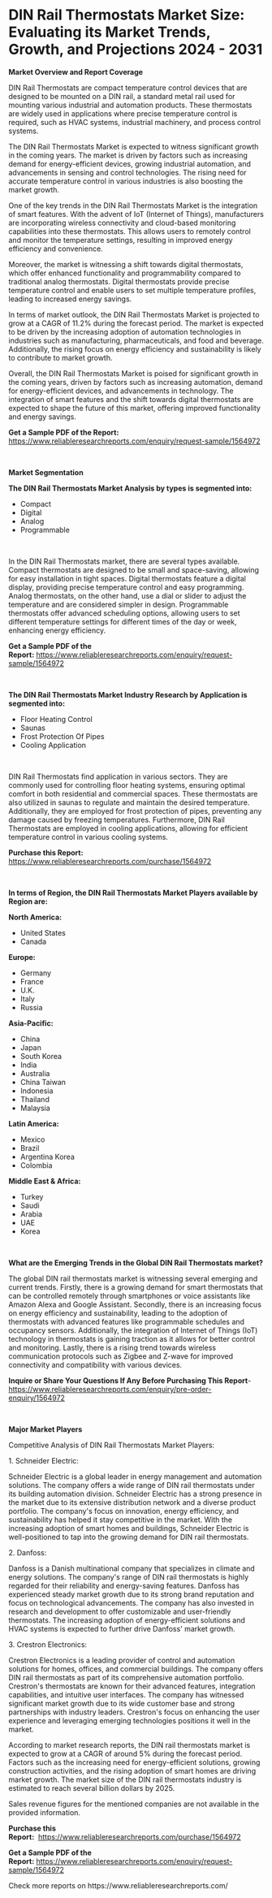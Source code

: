 <p><h1>DIN Rail Thermostats Market Size: Evaluating its Market Trends, Growth, and Projections 2024 - 2031</h1></p><p><strong>Market Overview and Report Coverage</strong></p>
<p><p>DIN Rail Thermostats are compact temperature control devices that are designed to be mounted on a DIN rail, a standard metal rail used for mounting various industrial and automation products. These thermostats are widely used in applications where precise temperature control is required, such as HVAC systems, industrial machinery, and process control systems.</p><p>The DIN Rail Thermostats Market is expected to witness significant growth in the coming years. The market is driven by factors such as increasing demand for energy-efficient devices, growing industrial automation, and advancements in sensing and control technologies. The rising need for accurate temperature control in various industries is also boosting the market growth.</p><p>One of the key trends in the DIN Rail Thermostats Market is the integration of smart features. With the advent of IoT (Internet of Things), manufacturers are incorporating wireless connectivity and cloud-based monitoring capabilities into these thermostats. This allows users to remotely control and monitor the temperature settings, resulting in improved energy efficiency and convenience.</p><p>Moreover, the market is witnessing a shift towards digital thermostats, which offer enhanced functionality and programmability compared to traditional analog thermostats. Digital thermostats provide precise temperature control and enable users to set multiple temperature profiles, leading to increased energy savings.</p><p>In terms of market outlook, the DIN Rail Thermostats Market is projected to grow at a CAGR of 11.2% during the forecast period. The market is expected to be driven by the increasing adoption of automation technologies in industries such as manufacturing, pharmaceuticals, and food and beverage. Additionally, the rising focus on energy efficiency and sustainability is likely to contribute to market growth.</p><p>Overall, the DIN Rail Thermostats Market is poised for significant growth in the coming years, driven by factors such as increasing automation, demand for energy-efficient devices, and advancements in technology. The integration of smart features and the shift towards digital thermostats are expected to shape the future of this market, offering improved functionality and energy savings.</p></p>
<p><strong>Get a Sample PDF of the Report:</strong> <a href="https://www.reliableresearchreports.com/enquiry/request-sample/1564972">https://www.reliableresearchreports.com/enquiry/request-sample/1564972</a></p>
<p>&nbsp;</p>
<p><strong>Market Segmentation</strong></p>
<p><strong>The DIN Rail Thermostats Market Analysis by types is segmented into:</strong></p>
<p><ul><li>Compact</li><li>Digital</li><li>Analog</li><li>Programmable</li></ul></p>
<p>&nbsp;</p>
<p><p>In the DIN Rail Thermostats market, there are several types available. Compact thermostats are designed to be small and space-saving, allowing for easy installation in tight spaces. Digital thermostats feature a digital display, providing precise temperature control and easy programming. Analog thermostats, on the other hand, use a dial or slider to adjust the temperature and are considered simpler in design. Programmable thermostats offer advanced scheduling options, allowing users to set different temperature settings for different times of the day or week, enhancing energy efficiency.</p></p>
<p><strong>Get a Sample PDF of the Report:</strong>&nbsp;<a href="https://www.reliableresearchreports.com/enquiry/request-sample/1564972">https://www.reliableresearchreports.com/enquiry/request-sample/1564972</a></p>
<p>&nbsp;</p>
<p><strong>The DIN Rail Thermostats Market Industry Research by Application is segmented into:</strong></p>
<p><ul><li>Floor Heating Control</li><li>Saunas</li><li>Frost Protection Of Pipes</li><li>Cooling Application</li></ul></p>
<p>&nbsp;</p>
<p><p>DIN Rail Thermostats find application in various sectors. They are commonly used for controlling floor heating systems, ensuring optimal comfort in both residential and commercial spaces. These thermostats are also utilized in saunas to regulate and maintain the desired temperature. Additionally, they are employed for frost protection of pipes, preventing any damage caused by freezing temperatures. Furthermore, DIN Rail Thermostats are employed in cooling applications, allowing for efficient temperature control in various cooling systems.</p></p>
<p><strong>Purchase this Report:</strong>&nbsp; <a href="https://www.reliableresearchreports.com/purchase/1564972">https://www.reliableresearchreports.com/purchase/1564972</a></p>
<p>&nbsp;</p>
<p><strong>In terms of Region, the DIN Rail Thermostats Market Players available by Region are:</strong></p>
<p>
    <p> <strong> North America: </strong>
        <ul>
            <li>United States</li>
            <li>Canada</li>
        </ul>
        </p> 
    <p> <strong> Europe: </strong>
        <ul>
            <li>Germany</li>
            <li>France</li>
            <li>U.K.</li>
            <li>Italy</li>
            <li>Russia</li>
        </ul>
        </p> 
    <p> <strong> Asia-Pacific: </strong>
        <ul>
            <li>China</li>
            <li>Japan</li>
            <li>South Korea</li>
            <li>India</li>
            <li>Australia</li>
            <li>China Taiwan</li>
            <li>Indonesia</li>
            <li>Thailand</li>
            <li>Malaysia</li>
        </ul>
        </p> 
    <p> <strong> Latin America: </strong>
        <ul>
            <li>Mexico</li>
            <li>Brazil</li>
            <li>Argentina Korea</li>
            <li>Colombia</li>
        </ul>
        </p> 
    <p> <strong> Middle East & Africa: </strong>
        <ul>
            <li>Turkey</li>
            <li>Saudi</li>
            <li>Arabia</li>
            <li>UAE</li>
            <li>Korea</li>
        </ul>
    </p>
    </p>
<p>&nbsp;</p>
<p><strong>What are the Emerging Trends in the Global DIN Rail Thermostats market?</strong></p>
<p><p>The global DIN rail thermostats market is witnessing several emerging and current trends. Firstly, there is a growing demand for smart thermostats that can be controlled remotely through smartphones or voice assistants like Amazon Alexa and Google Assistant. Secondly, there is an increasing focus on energy efficiency and sustainability, leading to the adoption of thermostats with advanced features like programmable schedules and occupancy sensors. Additionally, the integration of Internet of Things (IoT) technology in thermostats is gaining traction as it allows for better control and monitoring. Lastly, there is a rising trend towards wireless communication protocols such as Zigbee and Z-wave for improved connectivity and compatibility with various devices.</p></p>
<p><strong>Inquire or Share Your Questions If Any Before Purchasing This Report</strong>- <a href="https://www.reliableresearchreports.com/enquiry/pre-order-enquiry/1564972">https://www.reliableresearchreports.com/enquiry/pre-order-enquiry/1564972</a></p>
<p>&nbsp;</p>
<p><strong>Major Market Players</strong></p>
<p><p>Competitive Analysis of DIN Rail Thermostats Market Players:</p><p>1. Schneider Electric:</p><p>Schneider Electric is a global leader in energy management and automation solutions. The company offers a wide range of DIN rail thermostats under its building automation division. Schneider Electric has a strong presence in the market due to its extensive distribution network and a diverse product portfolio. The company's focus on innovation, energy efficiency, and sustainability has helped it stay competitive in the market. With the increasing adoption of smart homes and buildings, Schneider Electric is well-positioned to tap into the growing demand for DIN rail thermostats.</p><p>2. Danfoss:</p><p>Danfoss is a Danish multinational company that specializes in climate and energy solutions. The company's range of DIN rail thermostats is highly regarded for their reliability and energy-saving features. Danfoss has experienced steady market growth due to its strong brand reputation and focus on technological advancements. The company has also invested in research and development to offer customizable and user-friendly thermostats. The increasing adoption of energy-efficient solutions and HVAC systems is expected to further drive Danfoss' market growth.</p><p>3. Crestron Electronics:</p><p>Crestron Electronics is a leading provider of control and automation solutions for homes, offices, and commercial buildings. The company offers DIN rail thermostats as part of its comprehensive automation portfolio. Crestron's thermostats are known for their advanced features, integration capabilities, and intuitive user interfaces. The company has witnessed significant market growth due to its wide customer base and strong partnerships with industry leaders. Crestron's focus on enhancing the user experience and leveraging emerging technologies positions it well in the market.</p><p>According to market research reports, the DIN rail thermostats market is expected to grow at a CAGR of around 5% during the forecast period. Factors such as the increasing need for energy-efficient solutions, growing construction activities, and the rising adoption of smart homes are driving market growth. The market size of the DIN rail thermostats industry is estimated to reach several billion dollars by 2025.</p><p>Sales revenue figures for the mentioned companies are not available in the provided information.</p></p>
<p><strong>Purchase this Report:</strong>&nbsp;&nbsp;<a href="https://www.reliableresearchreports.com/purchase/1564972">https://www.reliableresearchreports.com/purchase/1564972</a></p>
<p></p>
<p><strong>Get a Sample PDF of the Report:</strong>&nbsp;<a href="https://www.reliableresearchreports.com/enquiry/request-sample/1564972">https://www.reliableresearchreports.com/enquiry/request-sample/1564972</a></p>
<p>Check more reports on https://www.reliableresearchreports.com/</p>